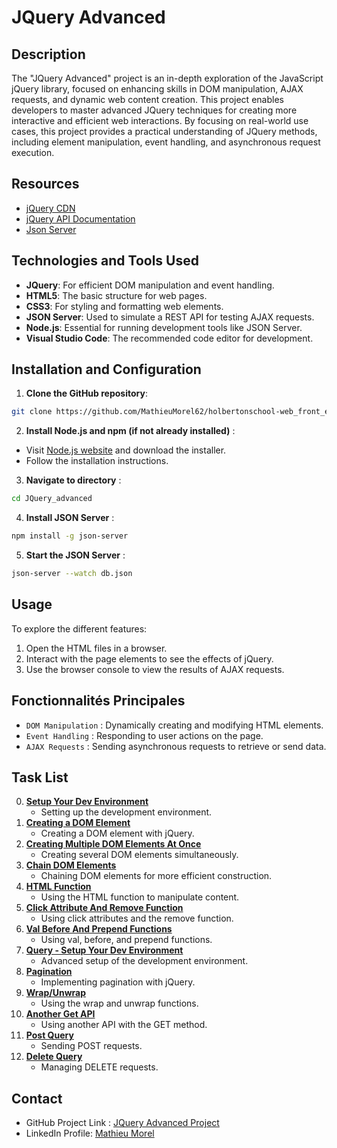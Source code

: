 # JQuery Advanced

## Description
The "JQuery Advanced" project is an in-depth exploration of the JavaScript jQuery library, focused on enhancing skills in DOM manipulation, AJAX requests, and dynamic web content creation. This project enables developers to master advanced JQuery techniques for creating more interactive and efficient web interactions. By focusing on real-world use cases, this project provides a practical understanding of JQuery methods, including element manipulation, event handling, and asynchronous request execution.

## Resources
- [jQuery CDN](https://releases.jquery.com)
- [jQuery API Documentation](https://api.jquery.com/)
- [Json Server](https://github.com/typicode/json-server)

## Technologies and Tools Used
- **JQuery**: For efficient DOM manipulation and event handling.
- **HTML5**: The basic structure for web pages.
- **CSS3**: For styling and formatting web elements.
- **JSON Server**: Used to simulate a REST API for testing AJAX requests.
- **Node.js**: Essential for running development tools like JSON Server.
- **Visual Studio Code**: The recommended code editor for development.

## Installation and Configuration
1. **Clone the GitHub repository**:

```sh
git clone https://github.com/MathieuMorel62/holbertonschool-web_front_end.git
```

2. **Install Node.js and npm (if not already installed)** :

- Visit [Node.js website](https://nodejs.org/en) and download the installer.
- Follow the installation instructions.

3. **Navigate to directory** :

```sh
cd JQuery_advanced
```

4. **Install JSON Server** :

```sh
npm install -g json-server
```

5. **Start the JSON Server** :

```sh
json-server --watch db.json
```

## Usage
To explore the different features:

1. Open the HTML files in a browser.
2. Interact with the page elements to see the effects of jQuery.
3. Use the browser console to view the results of AJAX requests.

## Fonctionnalités Principales
- `DOM Manipulation` : Dynamically creating and modifying HTML elements.
- `Event Handling` : Responding to user actions on the page.
- `AJAX Requests` : Sending asynchronous requests to retrieve or send data.

## Task List
0. [**Setup Your Dev Environment**](https://github.com/MathieuMorel62/holbertonschool-web_front_end/blob/main/JQuery_advanced/0-index.html)
   - Setting up the development environment.
1. [**Creating a DOM Element**](https://github.com/MathieuMorel62/holbertonschool-web_front_end/blob/main/JQuery_advanced/1-index.html)
   - Creating a DOM element with jQuery.
2. [**Creating Multiple DOM Elements At Once**](https://github.com/MathieuMorel62/holbertonschool-web_front_end/blob/main/JQuery_advanced/2-index.html)
   - Creating several DOM elements simultaneously.
3. [**Chain DOM Elements**](https://github.com/MathieuMorel62/holbertonschool-web_front_end/blob/main/JQuery_advanced/3-index.html)
   - Chaining DOM elements for more efficient construction.
4. [**HTML Function**](https://github.com/MathieuMorel62/holbertonschool-web_front_end/blob/main/JQuery_advanced/4-index.html)
   - Using the HTML function to manipulate content.
5. [**Click Attribute And Remove Function**](https://github.com/MathieuMorel62/holbertonschool-web_front_end/blob/main/JQuery_advanced/5-index.html)
   - Using click attributes and the remove function.
6. [**Val Before And Prepend Functions**](https://github.com/MathieuMorel62/holbertonschool-web_front_end/blob/main/JQuery_advanced/6-index.html)
   - Using val, before, and prepend functions.
7. [**Query - Setup Your Dev Environment**](https://github.com/MathieuMorel62/holbertonschool-web_front_end/blob/main/JQuery_advanced/7-index.html)
   - Advanced setup of the development environment.
8. [**Pagination**](https://github.com/MathieuMorel62/holbertonschool-web_front_end/blob/main/JQuery_advanced/8-index.html)
   - Implementing pagination with jQuery.
9. [**Wrap/Unwrap**](https://github.com/MathieuMorel62/holbertonschool-web_front_end/blob/main/JQuery_advanced/9-index.html)
   - Using the wrap and unwrap functions.
10. [**Another Get API**](https://github.com/MathieuMorel62/holbertonschool-web_front_end/blob/main/JQuery_advanced/10-index.html)
    - Using another API with the GET method.
11. [**Post Query**](https://github.com/MathieuMorel62/holbertonschool-web_front_end/blob/main/JQuery_advanced/11-index.html)
    - Sending POST requests.
12. [**Delete Query**](https://github.com/MathieuMorel62/holbertonschool-web_front_end/blob/main/JQuery_advanced/12-index.html)
    - Managing DELETE requests.

## Contact
- GitHub Project Link : [JQuery Advanced Project](https://github.com/MathieuMorel62/holbertonschool-web_front_end/tree/main/JQuery_advanced)
- LinkedIn Profile: [Mathieu Morel](https://www.linkedin.com/in/mathieu-morel-9ab457261/)
